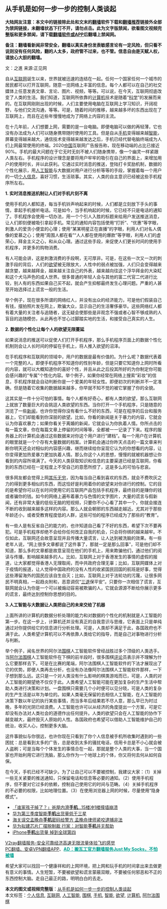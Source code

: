  <h2>从手机是如何一步一步的控制人类谈起</h2> <p class="notice"><b>大陆网友注意：本文中的链接除此处和文末的<a href="https://github.com/bannedbook/fanqiang" >翻墙</a>软件下载和<a href="https://github.com/killgcd/justmysocks/blob/master/README.md">翻墙推荐</a>链接外全部为禁网链接，未翻墙状态下打不开，请勿点击。此为文字版禁闻，欲看图文视频完整版和更多禁闻，请下载<a href="https://github.com/bannedbook/fanqiang">翻墙软件或APP</a>后翻墙上禁闻网。</p><p>备注：翻墙看新闻非常安全，翻墙以真实身份发表敏感言论有一定风险，但只看不说则没有任何风险，翻的人太多，政府管不过来，也不管。信息自由是天赋人权，请放心大胆的翻墙。</b></p>  <div class="entry"> <p></p> <p>文：之進 来源:正见网</p> <p>自从<a href="https://www.bannedbook.org/bnews/tag/%e4%ba%92%e8%81%94%e7%bd%91/" class="st_tag internal_tag" rel="tag" title="标签 互联网 下的日志">互联网</a>诞生以来，世界就被迅速的连结在一起。任何一个国家任何一个城市的居民都可以打开互联网，随意一览网络上丰富的信息。每个人都可以在自己的社交媒体上任意发表文章、言论、图片、视频，等等。可以说，在今天，互联网彻底改变了人类的生活。我们知道，互联网所依靠的<a href="https://www.bannedbook.org/bnews/tag/%E8%AE%A1%E7%AE%97%E6%9C%BA/" class="st_tag internal_tag" rel="tag" title="标签 计算机 下的日志">计算机</a>技术是随着“<span class='wp_keywordlink'><a href="https://www.bannedbook.org/forum11/topic309.html" title="禁片：“科学”的棍子" target="_blank">科学</a></span>”的发展而来的。在互联网刚刚出现的时候，人们主要使用电脑在互联网上学习知识，开阔视野，与他们交流沟通，等等。可是，随着时间的推移，越来越多坏的东西出现在了互联网上，而且在近些年慢慢地成为了网络上内容的主流。</p> <p>在十几年前，人们想要上网，需要的是一台电脑。即便电脑可以做的再轻薄，它也没有办法成为人们可以随身携带随时使用的工具。但是自从<a href="https://www.bannedbook.org/bnews/tag/%e6%89%8b%e6%9c%ba/" class="st_tag internal_tag" rel="tag" title="标签 手机 下的日志">手机</a>变得越来越<a href="https://www.bannedbook.org/bnews/tag/%E6%99%BA%E8%83%BD/" class="st_tag internal_tag" rel="tag" title="标签 智能 下的日志">智能</a>，屏幕变得越来越大，通信技术变得越来越发达之后，手机已经代替电脑终端成为人们上网最常使用的终端。2020<span class='wp_keywordlink_affiliate'><a href="https://www.bannedbook.org/" title="中国" target="_blank">中国</a></span>互联网广告报告称，现在移动端的占比已接近90%。手机的最大问题在于它无时无刻不被人们随身携带，像一个幽灵一样紧跟人类左右。手机程序的设计理念是要将用户牢牢的吸引在自己的界面上，来增加用户的使用时长，并以此获利。它通过实时消息的推送，登陆打卡奖励机制，数据的个性化展示，用<a href="https://www.bannedbook.org/bnews/tag/%e4%ba%ba%e5%b7%a5%e6%99%ba%e8%83%bd/" class="st_tag internal_tag" rel="tag" title="标签 人工智能 下的日志">人工智能</a>与大数据对用户进行分析等等的手段，掌握着每一个用户的一切<a href="https://www.bannedbook.org/bnews/tag/%E4%B8%AA%E4%BA%BA%E4%BF%A1%E6%81%AF/" class="st_tag internal_tag" rel="tag" title="标签 个人信息 下的日志">个人信息</a>，喜好习惯，生活琐事。其实，人类的自主意识已经被这些手机程序所左右。</p> <p><strong>1. 实时消息推送机制让人们对手机片刻不离</strong></p>  <p>使用手机的人都知道，每当手机铃声响起来的时候，人们都是立刻放下手头的事情，拿起手机接听电话。可是如今，当手机响起的时候，它已经不只是电话的通知了。手机程序会使用一切办法，用一个个引人入胜的标题来给用户发送推送消息，让人们即刻便被吸引拿起手机。常见的通知内容包括使用“打折”、“优惠”等字眼，刺激人的爱贪小便宜的心理；使用“某某明星正在直播”的字眼，利用人们对名人偶像的爱慕之心；使用“周围人都在看”“人人都在使用的爆款”等字眼，利用人们的虚荣心，拜金主义之心，和从众心理。通过这些手段，来促使人们更长时间的使用手机程序，并更多的购物消费。</p> <p>有人可能会讲，这是刺激消费的手段啊，无可厚非。可是，在这些一次又一次的刺激手段的背后，人们的<a href="https://www.bannedbook.org/bnews/tag/%E6%AC%B2%E6%9C%9B/" class="st_tag internal_tag" rel="tag" title="标签 欲望 下的日志">欲望</a>被无限放大，人性中的弱点被加强，人们只会变得越来越贪婪，越来越拜金，越来越关注自己的外表，越来越向往这个浮华拜金的大染缸和这个犬马声色的成人世界。很多普通的年轻人会与其他的富二代官二代进行比较，别人有的东西如果自己买不起，就会产生抑郁最终发生心理问题。严重的人甚至开始选择过上谎言一般的生活。</p> <p>举个例子，现在很多所谓的网络红人，并没有出众的经济能力，可是他们假装自己有钱，摆拍照片发在网上，欺骗大众，显示自己的生活奢侈豪华。这些网络红人都有着大量的关注者与追随者，这无疑会使那些是非观念不强或者心智不够成熟的人盲目的追随模仿，从此再也不甘心过脚踏实地的生活，和接受自己真实的人生。</p> <p><strong>2. 数据的个性化让每个人的欲望无限蔓延</strong></p> <p>如果说消息的推送可以促使人们打开手机程序，那么手机程序页面上的数据个性化机制则会让人长时间的停留在手机上，将人推入欲望的沼泽。</p>  <p>在手机程序和互联网的领域中，用户的数据是最有价值的。为什么呢？数据代表着一个完整的人。即便手机程序不知道你的性别年龄，但是只要它知道你上网时所看的内容，就可以大概知道你的喜好个性，并且从此之后投其所好的为你制定你可能会感兴趣的“专属”个性化内容。举个例子，如果你经常在网络上搜索“彩妆”的信息，手机程序就会自动判断你是一个爱美的年轻女性。即便初次的判断并不一定准确，但是随着它收集的数据越来越多，你早就不知不觉的被它掌握了你的全貌。</p> <p>这其实是一件十分可怕的事情。每个人都有好奇心，都有人类的欲望，那么互联网上就放了数量巨大的会挑逗人类欲望的东西。当你打开一个手机程序，只是随意的浏览了一些<span class='wp_keywordlink_affiliate'><a href="https://www.bannedbook.org/" title="新闻">新闻</a></span>，也许你觉得你没有看什么不好的东西，可是在程序的后台和服务器上，它们却能看到你深层的欲望。比如，你看的新闻是关于暴力的内容，它就会认为你喜欢暴力；如果你看关于离婚的新闻，它就会认为你执着人情。你所点击的每一篇文章，你在每篇文章上停留的时间等等，全都被一一记录了下来。程序的服务器上的计算机会通过这些数据来对你这个用户进行“建档”。每一个用户在计算机的眼里就是一个个存有大量数据的档案。计算机会通过你昨天点击的一篇文章来判断你明天还会对相似的内容感兴趣，继而继续给你呈现它认为的你想看的内容，让你变得更加热爱暴力更加执着人情。那么你这个人的思想，慢慢的就被机器想让你看到的内容所填满了。今天的人类获取知识和信息的主要渠道已经是互联网，你看到的东西已经在一定程度上不受自己的意愿所控了，这是多么的可怕与悲哀。</p> <p>很多网友都会觉得上网<span class='wp_keywordlink'><a href="https://www.bannedbook.org/forum11/topic328.html" title="禁片：与天地人斗 其乐无穷" target="_blank">其乐无穷</a></span>，因为每当自己看到喜欢的东西，就会不费吹灰之力的得到更多相似的东西，而这恰好是利用着你的欲望来对你进行的控制。它的目的是希望你可以在长时间使用它的互联网产品包括手机程序，最终目的是赚你的钱或者骗你的钱。如今的网络上遍布着暴力与色情的文字图片，大量的谎言与假新闻，还有非常大量的低俗无脑的短视频，只要你不小心看了其中一个，你就会接连不断的收到越来越多这样的内容。那么人就会朝邪的东西越走越近。尤其对于那些年龄还小，或者受教育程度低的人群，这些可怕的程序已经成为了那些的“教育”。</p> <p>有一些人是有反省自己的能力的，也许知道自己看了不好的东西，希望下次不要再犯。可是手机程序却绝不会给你任何改正自我的机会，只会将你绑的越来越牢。不仅如此，互联网还会故意呈现并且传播大量谎言，让人达到被洗脑的效果。有一些老年人说，“网上很多文章都说了这件事了，那就一定是那么回事”，可是他们却不知道，那么多的文章都是故意呈现在他们的手机上，用来欺骗他们，通过他们的阅读与传播，影响越来越多的人。比如，互联网上对于香港发生的事情的虚假的报道，让大家都觉得香港人无理取闹，而中共政府合理无辜；比如，互联网媒体上对于疫情的报道，让人觉得中国政府的没有人性的收紧国民回国的航班是好事，觉得这些滞留海外的国民应该自生自灭；比如，互联网上对于法轮功的污蔑，让很多网民不明真相，一起趋炎附和，恶意调侃“<span class='wp_keywordlink'><a href="http://tuidang.epochtimes.com/" title="三退-退出党团队" rel="nofollow" target="_blank">三退</a></span>保平安”。只要你一次相信了谎言，互联网就会认为你是一个可以被煽动容易被欺骗的人，它就会源源不断给你展示更多的谎言，最终达到控制你思想的目的。</p> <p><strong>3.人工智能与大数据让人类把自己的未来交给了机器</strong></p>  <p>上面所讲的计算机的数据分析处理的能力和对数据的个性化的机制就是人工智能的第一步。在这一步上，计算机还并没有真正的自我意识与思维，它表面上只是单纯通过对你提供给它的信息进行分析处理。可是，人类却不满足于此，各国政府也不满于此。人类希望计算机可以不再依靠人类给它的指导，而是自己对事物进行分析与判断。</p> <p>举个例子，闻名世界的阿尔法<a href="https://www.bannedbook.org/bnews/tag/%e5%9b%b4%e6%a3%8b/" class="st_tag internal_tag" rel="tag" title="标签 围棋 下的日志">围棋</a>人工智能软件曾经战胜过多个顶级的人类选手。当<a href="https://www.bannedbook.org/bnews/tag/%E9%98%BF%E5%B0%94%E6%B3%95%E5%9B%B4%E6%A3%8B/" class="st_tag internal_tag" rel="tag" title="标签 阿尔法围棋 下的日志">阿尔法围棋</a>人工智能软件在下棋的前半段时，很多围棋<span class='wp_keywordlink_affiliate'><a href="https://www.bannedbook.org/bnews/comments/" title="新闻评论" target="_blank">评论</a></span>员表示并不理解为什么它要那样去下。可是在比赛的尾端，阿尔法围棋人工智能软件的下法才展现出了它的优势。即便人类再去分析，也没有办法像阿尔法围棋人工智能软件那样，一下子想到那么远。这只是一个对人类没有什么影响的棋类游戏而已，可是，人类的对人工智能的期望绝不仅仅于此。人类希望人工智能可能在更加复杂的生产生活中帮助人类进行决策和计划。一盘围棋只需要几个小时便可以见分晓，可是人类的复杂的生产生活是以年为单位的。如果人类毫无保留的去相信人工智能，在人工智能的决策下数以年记的执行某些事情，而当多年后结果若不尽人意，那么早已为时过晚，多年的光阴已经浪费。人工智能也许可以从经济的角度提出一个方案，可是它却没有办法对人类社会的道德作出任何提升。人类的欲望只会在人工智能的协作下越变越大，最终毁灭人原始的人性。各国政府也希望可以借助人工智能维护自己的统治，收买人心，控制更多大脑。</p> <p>这件事貌似与你很远，也许你现在只看到了你个人信息被手机所收集时遇到的一些困扰：总是看到太多的广告，总是收到太多的骚扰电话，信用卡总是不小心就会被人盗刷；可是当每个个体发生的事情合在一起，那就是整个人类的大事，当一个国家也开始利用它进行洗脑，那么你作为一个地球上的个体，你又将何去何从如何自保。</p> <p>在今天，手机已经不可缺少。为了让自己可以不要被控制，我建议大家：（1）关掉一些无关紧要的推送通知，只保留电话和信息等必要的通知。（2）使用手机程序，但不要对它过多的依赖，控制自己使用它的时间与范畴。（4）关掉手机程序的不必要的权限，比如地理位置。（3）在使用浏览器上网的时候，尽量使用“隐身模式”。</p> <ul class='op-related-articles' title='相关阅读'> <li><a href='https://www.bannedbook.org/bnews/cnnews/20201105/1426179.html' target='_blank'>「谁家孩子掉了？」爸屋内滑<b>手机</b>…15楼冲1楼撞墙崩溃</a></li> <li><a href='https://www.bannedbook.org/bnews/comments/20201103/1424670.html' target='_blank'>华为第三季度智能<b>手机</b>出货量低于三星</a></li> <li><a href='https://www.bannedbook.org/bnews/headline/20201103/1424630.html' target='_blank'>海关误交孟晚舟<b>手机</b>密码给警方 孟晚舟律师紧咬逮捕非法</a></li> <li><a href='https://www.bannedbook.org/bnews/headline/20201103/1424617.html' target='_blank'>华为拟建芯片厂摆脱制裁 行家：对智能<b>手机</b>并无帮助</a></li> <li><a href='https://www.bannedbook.org/bnews/taiwannews/20201101/1423857.html' target='_blank'>iPhone<b>手机</b>出货量 掉到全球第四</a></li> </ul> <p class="texttj"> <a href="https://www.bannedbook.org/forum23/topic22702.html" target="_blank">V2ray翻墙服务-安全可靠经济高速无限流量体验飞的感觉</a><br/> <a href="https://github.com/bannedbook/fanqiang/wiki/%E7%A6%81%E9%97%BB%E7%BD%91%E5%AE%89%E5%8D%93%E7%BF%BB%E5%A2%99%E6%96%B0%E9%97%BBAPP" target="_blank">PC翻墙、安卓VPN翻墙APP</a>、<span onclick="window.open('https://github.com/killgcd/justmysocks/blob/master/README.md')" style="font-weight:bold;color:#00A191;cursor:pointer;text-decoration:underline;outline:none">AD：搬瓦工官方翻墙服务Just My Socks，不怕被墙</span></p><p>希望大家可以找回一个健康祥和的上网环境，把上网和玩手机的时间拿出来去做更有意义的事情。人生短暂，不要被欲望和谎言蒙蔽双眼，不要被任何邪恶和不正的东西控制大脑。走自己最正的路，明明白白的去走。</p> <a name='sharetosocial'></a>       <div><b>本文的图文或视频完整版</b>：<a href='https://www.bannedbook.org/bnews/cbnews/20201105/1426272.html'>从手机是如何一步一步的控制人类谈起</a></div>  </div><!--END ENTRY--> <div class="postfooter"> <div>本文标签：<a href="https://www.bannedbook.org/bnews/tag/%E4%B8%AA%E4%BA%BA%E4%BF%A1%E6%81%AF/" rel="tag">个人信息</a>, <a href="https://www.bannedbook.org/bnews/tag/%e4%ba%92%e8%81%94%e7%bd%91/" rel="tag">互联网</a>, <a href="https://www.bannedbook.org/bnews/tag/%e4%ba%ba%e5%b7%a5%e6%99%ba%e8%83%bd/" rel="tag">人工智能</a>, <a href="https://www.bannedbook.org/bnews/tag/%e5%9b%b4%e6%a3%8b/" rel="tag">围棋</a>, <a href="https://www.bannedbook.org/bnews/tag/%e6%89%8b%e6%9c%ba/" rel="tag">手机</a>, <a href="https://www.bannedbook.org/bnews/tag/%E6%99%BA%E8%83%BD/" rel="tag">智能</a>, <a href="https://www.bannedbook.org/bnews/tag/%E6%AC%B2%E6%9C%9B/" rel="tag">欲望</a>, <a href="https://www.bannedbook.org/bnews/tag/%E8%AE%A1%E7%AE%97%E6%9C%BA/" rel="tag">计算机</a>, <a href="https://www.bannedbook.org/bnews/tag/%E9%98%BF%E5%B0%94%E6%B3%95%E5%9B%B4%E6%A3%8B/" rel="tag">阿尔法围棋</a></div>  </div><!--END POSTFOOTER--> 